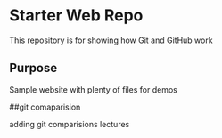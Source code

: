 # Starter Web Repo

This repository is for showing how Git and GitHub work

## Purpose

Sample website with plenty of files for demos


##git comaparision

adding git comparisions lectures

